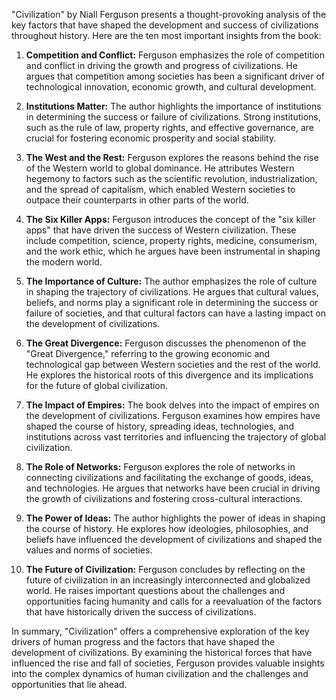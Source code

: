 "Civilization" by Niall Ferguson presents a thought-provoking analysis of the key factors that have shaped the development and success of civilizations throughout history. Here are the ten most important insights from the book:

1. **Competition and Conflict:** Ferguson emphasizes the role of competition and conflict in driving the growth and progress of civilizations. He argues that competition among societies has been a significant driver of technological innovation, economic growth, and cultural development.

2. **Institutions Matter:** The author highlights the importance of institutions in determining the success or failure of civilizations. Strong institutions, such as the rule of law, property rights, and effective governance, are crucial for fostering economic prosperity and social stability.

3. **The West and the Rest:** Ferguson explores the reasons behind the rise of the Western world to global dominance. He attributes Western hegemony to factors such as the scientific revolution, industrialization, and the spread of capitalism, which enabled Western societies to outpace their counterparts in other parts of the world.

4. **The Six Killer Apps:** Ferguson introduces the concept of the "six killer apps" that have driven the success of Western civilization. These include competition, science, property rights, medicine, consumerism, and the work ethic, which he argues have been instrumental in shaping the modern world.

5. **The Importance of Culture:** The author emphasizes the role of culture in shaping the trajectory of civilizations. He argues that cultural values, beliefs, and norms play a significant role in determining the success or failure of societies, and that cultural factors can have a lasting impact on the development of civilizations.

6. **The Great Divergence:** Ferguson discusses the phenomenon of the "Great Divergence," referring to the growing economic and technological gap between Western societies and the rest of the world. He explores the historical roots of this divergence and its implications for the future of global civilization.

7. **The Impact of Empires:** The book delves into the impact of empires on the development of civilizations. Ferguson examines how empires have shaped the course of history, spreading ideas, technologies, and institutions across vast territories and influencing the trajectory of global civilization.

8. **The Role of Networks:** Ferguson explores the role of networks in connecting civilizations and facilitating the exchange of goods, ideas, and technologies. He argues that networks have been crucial in driving the growth of civilizations and fostering cross-cultural interactions.

9. **The Power of Ideas:** The author highlights the power of ideas in shaping the course of history. He explores how ideologies, philosophies, and beliefs have influenced the development of civilizations and shaped the values and norms of societies.

10. **The Future of Civilization:** Ferguson concludes by reflecting on the future of civilization in an increasingly interconnected and globalized world. He raises important questions about the challenges and opportunities facing humanity and calls for a reevaluation of the factors that have historically driven the success of civilizations.

In summary, "Civilization" offers a comprehensive exploration of the key drivers of human progress and the factors that have shaped the development of civilizations. By examining the historical forces that have influenced the rise and fall of societies, Ferguson provides valuable insights into the complex dynamics of human civilization and the challenges and opportunities that lie ahead.